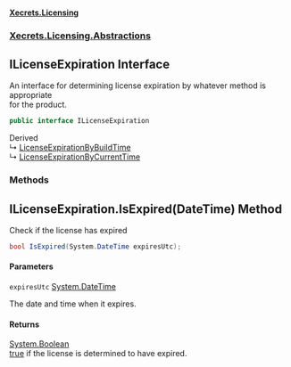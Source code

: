 #### [Xecrets.Licensing](index.md 'index')
### [Xecrets.Licensing.Abstractions](Xecrets.Licensing.Abstractions.md 'Xecrets.Licensing.Abstractions')

## ILicenseExpiration Interface

An interface for determining license expiration by whatever method is appropriate  
for the product.

```csharp
public interface ILicenseExpiration
```

Derived  
&#8627; [LicenseExpirationByBuildTime](Xecrets.Licensing.Implementation.LicenseExpirationByBuildTime.md 'Xecrets.Licensing.Implementation.LicenseExpirationByBuildTime')  
&#8627; [LicenseExpirationByCurrentTime](Xecrets.Licensing.Implementation.LicenseExpirationByCurrentTime.md 'Xecrets.Licensing.Implementation.LicenseExpirationByCurrentTime')
### Methods

<a name='Xecrets.Licensing.Abstractions.ILicenseExpiration.IsExpired(System.DateTime)'></a>

## ILicenseExpiration.IsExpired(DateTime) Method

Check if the license has expired

```csharp
bool IsExpired(System.DateTime expiresUtc);
```
#### Parameters

<a name='Xecrets.Licensing.Abstractions.ILicenseExpiration.IsExpired(System.DateTime).expiresUtc'></a>

`expiresUtc` [System.DateTime](https://docs.microsoft.com/en-us/dotnet/api/System.DateTime 'System.DateTime')

The date and time when it expires.

#### Returns
[System.Boolean](https://docs.microsoft.com/en-us/dotnet/api/System.Boolean 'System.Boolean')  
[true](https://docs.microsoft.com/en-us/dotnet/csharp/language-reference/builtin-types/bool 'https://docs.microsoft.com/en-us/dotnet/csharp/language-reference/builtin-types/bool') if the license is determined to have expired.